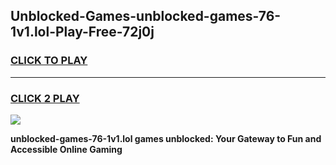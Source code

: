 
## Unblocked-Games-unblocked-games-76-1v1.lol-Play-Free-72j0j
<h3>
<a href="https://premium76.site?title=unblocked-games-76-1v1.lol&ref=24M">CLICK TO PLAY</a></h3>
<hr>

<h3>
<a href="https://premium76.site?title=unblocked-games-76-1v1.lol&ref=24M">CLICK 2 PLAY</a>
  
</h3>

<a href="https://premium76.site?title=unblocked-games-76-1v1.lol&ref=24M"><img src="https://clearcache.store/games.png"></a>


**unblocked-games-76-1v1.lol games unblocked: Your Gateway to Fun and Accessible Online Gaming**
